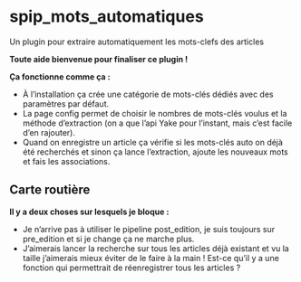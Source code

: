 # spip_mots_automatiques
Un plugin pour extraire automatiquement les mots-clefs des articles

**Toute aide bienvenue pour finaliser ce plugin !**

**Ça fonctionne comme ça :**
- À l’installation ça crée une catégorie de mots-clés dédiés avec des paramètres par défaut.
- La page config permet de choisir le nombres de mots-clés voulus et la méthode d’extraction (on a que l’api Yake pour l’instant, mais c’est facile d’en rajouter).
- Quand on enregistre un article ça vérifie si les mots-clés auto on déjà été recherchés et sinon ça lance l’extraction, ajoute les nouveaux mots et fais les associations.

## Carte routière

**Il y a deux choses sur lesquels je bloque :**
- Je n’arrive pas à utiliser le pipeline post_edition, je suis toujours sur pre_edition et si je change ça ne marche plus.
- J’aimerais lancer la recherche sur tous les articles déjà existant et vu la taille j’aimerais mieux éviter de le faire à la main ! Est-ce qu’il y a une fonction qui permettrait de réenregistrer tous les articles ?
